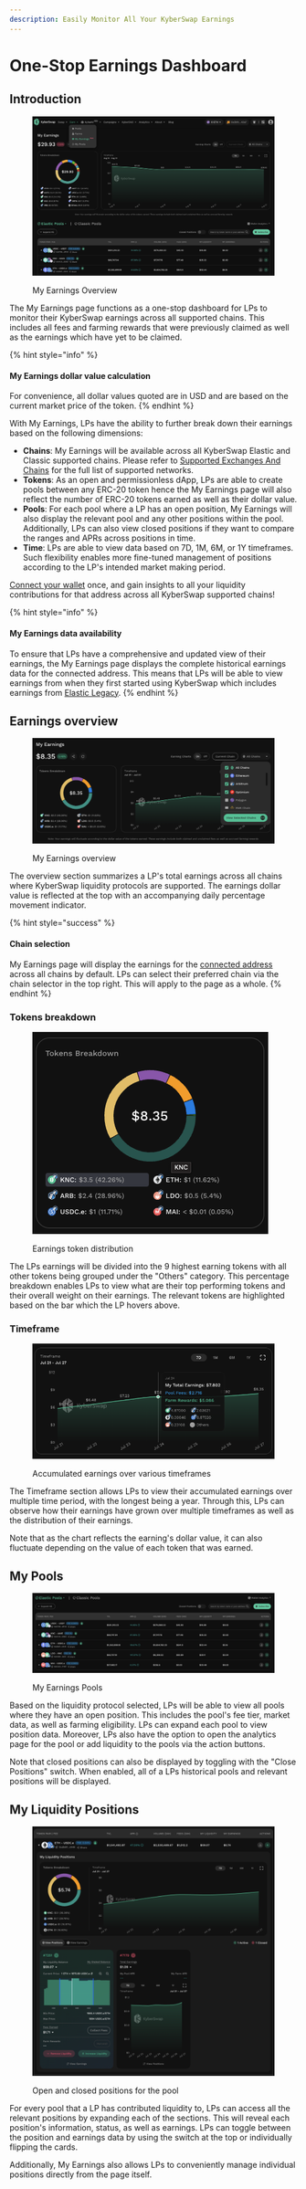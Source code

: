 ```yaml
---
description: Easily Monitor All Your KyberSwap Earnings
---
```


# One-Stop Earnings Dashboard

## Introduction

<figure><img src="../../../.gitbook/assets/MyEarnings_Overview (1).png" alt=""><figcaption><p>My Earnings Overview</p></figcaption></figure>

The My Earnings page functions as a one-stop dashboard for LPs to monitor their KyberSwap earnings across all supported chains. This includes all fees and farming rewards that were previously claimed as well as the earnings which have yet to be claimed.&#x20;

{% hint style="info" %}
#### My Earnings dollar value calculation

For convenience, all dollar values quoted are in USD and are based on the current market price of the token.
{% endhint %}

With My Earnings, LPs have the ability to further break down their earnings based on the following dimensions:

* **Chains**: My Earnings will be available across all KyberSwap Elastic and Classic supported chains. Please refer to [Supported Exchanges And Chains](../../../getting-started/supported-exchanges-and-networks.md) for the full list of supported networks.
* **Tokens**: As an open and permissionless dApp, LPs are able to create pools between any ERC-20 token hence the My Earnings page will also reflect the number of ERC-20 tokens earned as well as their dollar value.
* **Pools**: For each pool where a LP has an open position, My Earnings will also display the relevant pool and any other positions within the pool. Additionally, LPs can also view closed positions if they want to compare the ranges and APRs across positions in time.
* **Time**: LPs are able to view data based on 7D, 1M, 6M, or 1Y timeframes. Such flexibility enables more fine-tuned management of positions according to the LP's intended market making period.

[Connect your wallet](../user-guides/connect-your-wallet.md) once, and gain insights to all your liquidity contributions for that address across all KyberSwap supported chains!

{% hint style="info" %}
#### My Earnings data availability

To ensure that LPs have a comprehensive and updated view of their earnings, the My Earnings page displays the complete historical earnings data for the connected address. This means that LPs will be able to view earnings from when they first started using KyberSwap which includes earnings from [Elastic Legacy](../../../reference/legacy/elastic-legacy/).
{% endhint %}

## Earnings overview

<figure><img src="../../../.gitbook/assets/MyEarnings_OverviewWithChain.png" alt=""><figcaption><p>My Earnings overview</p></figcaption></figure>

The overview section summarizes a LP's total earnings across all chains where KyberSwap liquidity protocols are supported. The earnings dollar value is reflected at the top with an accompanying daily percentage movement indicator.

{% hint style="success" %}
#### Chain selection

My Earnings page will display the earnings for the [connected address](../user-guides/connect-your-wallet.md) across all chains by default. LPs can select their preferred chain via the chain selector in the top right. This will apply to the page as a whole.
{% endhint %}

### Tokens breakdown

<figure><img src="../../../.gitbook/assets/MyEarnings_TokensBreakdown (1).png" alt=""><figcaption><p>Earnings token distribution</p></figcaption></figure>

The LPs earnings will be divided into the 9 highest earning tokens with all other tokens being grouped under the "Others" category. This percentage breakdown enables LPs to view what are their top performing tokens and their overall weight on their earnings. The relevant tokens are highlighted based on the bar which the LP hovers above.

### Timeframe

<figure><img src="../../../.gitbook/assets/MyEarnings_Timeframe.png" alt=""><figcaption><p>Accumulated earnings over various timeframes</p></figcaption></figure>

The Timeframe section allows LPs to view their accumulated earnings over multiple time period, with the longest being a year. Through this, LPs can observe how their earnings have grown over multiple timeframes as well as the distribution of their earnings.&#x20;

Note that as the chart reflects the earning's dollar value, it can also fluctuate depending on the value of each token that was earned.

## My Pools

<figure><img src="../../../.gitbook/assets/MyEarnings_Pools_Classic.png" alt=""><figcaption><p>My Earnings Pools</p></figcaption></figure>

Based on the liquidity protocol selected, LPs will be able to view all pools where they have an open position. This includes the pool's fee tier, market data, as well as farming eligibility. LPs can expand each pool to view position data. Moreover, LPs also have the option to open the analytics page for the pool or add liquidity to the pools via the action buttons.

Note that closed positions can also be displayed by toggling with the "Close Positions" switch. When enabled, all of a LPs historical pools and relevant positions will be displayed.

## My Liquidity Positions

<figure><img src="../../../.gitbook/assets/MyPositions_Earnings.png" alt=""><figcaption><p>Open and closed positions for the pool</p></figcaption></figure>

For every pool that a LP has contributed liquidity to, LPs can access all the relevant positions by expanding each of the sections. This will reveal each position's information, status, as well as earnings. LPs can toggle between the position and earnings data by using the switch at the top or individually flipping the cards.

Additionally, My Earnings also allows LPs to conveniently manage individual positions directly from the page itself.
